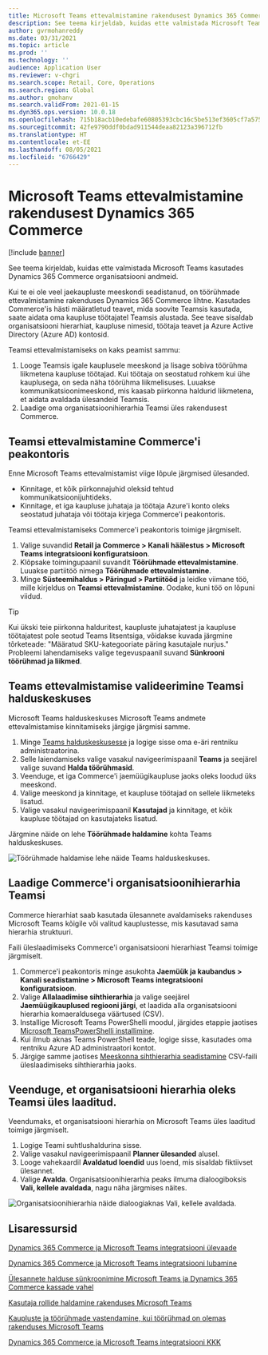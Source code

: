 ```yaml
---
title: Microsoft Teams ettevalmistamine rakendusest Dynamics 365 Commerce
description: See teema kirjeldab, kuidas ette valmistada Microsoft Teams kasutades Dynamics 365 Commerce organisatsiooni andmeid.
author: gvrmohanreddy
ms.date: 03/31/2021
ms.topic: article
ms.prod: ''
ms.technology: ''
audience: Application User
ms.reviewer: v-chgri
ms.search.scope: Retail, Core, Operations
ms.search.region: Global
ms.author: gmohanv
ms.search.validFrom: 2021-01-15
ms.dyn365.ops.version: 10.0.18
ms.openlocfilehash: 715b18acb10edebafe60805393cbc16c5be513ef3605cf7a575ff98362443bb6
ms.sourcegitcommit: 42fe9790ddf0bdad911544deaa82123a396712fb
ms.translationtype: HT
ms.contentlocale: et-EE
ms.lasthandoff: 08/05/2021
ms.locfileid: "6766429"
---
```

# <a name="provision-microsoft-teams-from-dynamics-365-commerce"></a>Microsoft Teams ettevalmistamine rakendusest Dynamics 365 Commerce

[!include [banner](includes/banner.md)]

See teema kirjeldab, kuidas ette valmistada Microsoft Teams kasutades Dynamics 365 Commerce organisatsiooni andmeid.

Kui te ei ole veel jaekaupluste meeskondi seadistanud, on töörühmade ettevalmistamine rakenduses Dynamics 365 Commerce lihtne. Kasutades Commerce'is hästi määratletud teavet, mida soovite Teamsis kasutada, saate aidata oma kaupluse töötajatel Teamsis alustada. See teave sisaldab organisatsiooni hierarhiat, kaupluse nimesid, töötaja teavet ja Azure Active Directory (Azure AD) kontosid. 

Teamsi ettevalmistamiseks on kaks peamist sammu:

1. Looge Teamsis igale kauplusele meeskond ja lisage sobiva töörühma liikmetena kaupluse töötajad. Kui töötaja on seostatud rohkem kui ühe kauplusega, on seda näha töörühma liikmelisuses. Luuakse kommunikatsioonimeeskond, mis kaasab piirkonna haldurid liikmetena, et aidata avaldada ülesandeid Teamsis.
1. Laadige oma organisatsioonihierarhia Teamsi üles rakendusest Commerce.

## <a name="provision-teams-in-commerce-headquarters"></a>Teamsi ettevalmistamine Commerce'i peakontoris

Enne Microsoft Teams ettevalmistamist viige lõpule järgmised ülesanded.

- Kinnitage, et kõik piirkonnajuhid oleksid tehtud kommunikatsioonijuhtideks.
- Kinnitage, et iga kaupluse juhataja ja töötaja Azure'i konto oleks seostatud juhataja või töötaja kirjega Commerce'i peakontoris.

Teamsi ettevalmistamiseks Commerce'i peakontoris toimige järgmiselt.

1. Valige suvandid **Retail ja Commerce \> Kanali häälestus \> Microsoft Teams integratsiooni konfiguratsioon**.
1. Klõpsake toimingupaanil suvandit **Töörühmade ettevalmistamine**. Luuakse partiitöö nimega **Töörühmade ettevalmistamine**.
1. Minge **Süsteemihaldus \> Päringud \> Partiitööd** ja leidke viimane töö, mille kirjeldus on **Teamsi ettevalmistamine**. Oodake, kuni töö on lõpuni viidud.

> [!TIP]
> Kui ükski teie piirkonna halduritest, kaupluste juhatajatest ja kaupluse töötajatest pole seotud Teams litsentsiga, võidakse kuvada järgmine tõrketeade: "Määratud SKU-kategooriate päring kasutajale nurjus." Probleemi lahendamiseks valige tegevuspaanil suvand **Sünkrooni töörühmad ja liikmed**.

<!-- ![Dynamics 365 Commerce - Teams integration configuration.](media/D365-Commerce-Microsoft-Teams-Configuration_with_disclaimer.png)-->

## <a name="validate-teams-provisioning-in-the-teams-admin-center"></a>Teams ettevalmistamise valideerimine Teamsi halduskeskuses

Microsoft Teams halduskeskuses Microsoft Teams andmete ettevalmistamise kinnitamiseks järgige järgmisi samme.
    
1. Minge [Teams halduskeskusesse](https://admin.teams.microsoft.com/) ja logige sisse oma e-äri rentniku administraatorina.
1. Selle laiendamiseks valige vasakul navigeerimispaanil **Teams** ja seejärel valige suvand **Halda töörühmasid**.
1. Veenduge, et iga Commerce'i jaemüügikaupluse jaoks oleks loodud üks meeskond.
1. Valige meeskond ja kinnitage, et kaupluse töötajad on sellele liikmeteks lisatud.
1. Valige vasakul navigeerimispaanil **Kasutajad** ja kinnitage, et kõik kaupluse töötajad on kasutajateks lisatud.

Järgmine näide on lehe **Töörühmade haldamine** kohta Teams halduskeskuses.

![Töörühmade haldamise lehe näide Teams halduskeskuses.](media/Teams-FLW-Admin-Teams.png)

## <a name="upload-a-commerce-organizational-hierarchy-to-teams"></a>Laadige Commerce'i organisatsioonihierarhia Teamsi
    
Commerce hierarhiat saab kasutada ülesannete avaldamiseks rakenduses Microsoft Teams kõigile või valitud kauplustesse, mis kasutavad sama hierarhia struktuuri.

Faili üleslaadimiseks Commerce'i organisatsiooni hierarhiast Teamsi toimige järgmiselt.
    
1. Commerce'i peakontoris minge asukohta **Jaemüük ja kaubandus \> Kanali seadistamine \> Microsoft Teams integratsiooni konfiguratsioon**.
1. Valige **Allalaadimise sihthierarhia** ja valige seejärel **Jaemüügikauplused regiooni järgi**, et laadida alla organisatsiooni hierarhia komaeraldusega väärtused (CSV).
1. Installige Microsoft Teams PowerShelli moodul, järgides etappie jaotises [Microsoft TeamsPowerShelli installimine](/microsoftteams/teams-powershell-install).
1. Kui ilmub aknas Teams PowerShell teade, logige sisse, kasutades oma rentniku Azure AD administraatori kontot.
1. Järgige samme jaotises [Meeskonna sihthierarhia seadistamine](/microsoftteams/set-up-your-team-hierarchy) CSV-faili üleslaadimiseks sihthierarhia jaoks.

## <a name="verify-that-the-organizational-hierarchy-was-uploaded-to-teams"></a>Veenduge, et organisatsiooni hierarhia oleks Teamsi üles laaditud.

Veendumaks, et organisatsiooni hierarhia on Microsoft Teams üles laaditud toimige järgmiselt.

1. Logige Teami suhtlushaldurina sisse.
1. Valige vasakul navigeerimispaanil **Planner ülesanded** alusel.
1. Looge vahekaardil **Avaldatud loendid** uus loend, mis sisaldab fiktiivset ülesannet.
1. Valige **Avalda**. Organisatsioonihierarhia peaks ilmuma dialoogiboksis **Vali, kellele avaldada**, nagu näha järgmises näites.

![Organisatsioonihierarhia näide dialoogiaknas Vali, kellele avaldada.](media/Microsoft-teams-verify-org-hierarchy.png)

## <a name="additional-resources"></a>Lisaressursid

[Dynamics 365 Commerce ja Microsoft Teams integratsiooni ülevaade](commerce-teams-integration.md)

[Dynamics 365 Commerce ja Microsoft Teams integratsiooni lubamine](enable-teams-integration.md)

[Ülesannete halduse sünkroonimine Microsoft Teams ja Dynamics 365 Commerce kassade vahel](synchronize-tasks-teams-pos.md)

[Kasutaja rollide haldamine rakenduses Microsoft Teams](manage-user-roles-teams.md)

[Kaupluste ja töörühmade vastendamine, kui töörühmad on olemas rakenduses Microsoft Teams](map-stores-existing-teams.md)

[Dynamics 365 Commerce ja Microsoft Teams integratsiooni KKK](teams-integration-faq.md)